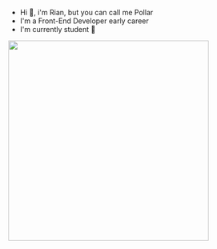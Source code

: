 <ul>
  <li>Hi &#128075, i'm Rian, but you can call me Pollar</li>
  <li>I'm a Front-End Developer early career</li>
  <li>I'm currently student &#128126</li>
</ul>

<div>
  <img src="https://media1.giphy.com/media/qgQUggAC3Pfv687qPC/giphy.gif" width="400px">
</div>
